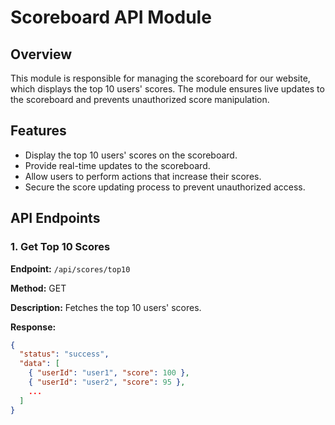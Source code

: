 # Scoreboard API Module

## Overview

This module is responsible for managing the scoreboard for our website, which displays the top 10 users' scores. The module ensures live updates to the scoreboard and prevents unauthorized score manipulation.

## Features

- Display the top 10 users' scores on the scoreboard.
- Provide real-time updates to the scoreboard.
- Allow users to perform actions that increase their scores.
- Secure the score updating process to prevent unauthorized access.

## API Endpoints

### 1. Get Top 10 Scores

**Endpoint:** `/api/scores/top10`

**Method:** GET

**Description:** Fetches the top 10 users' scores.

**Response:**

```json
{
  "status": "success",
  "data": [
    { "userId": "user1", "score": 100 },
    { "userId": "user2", "score": 95 },
    ...
  ]
}
